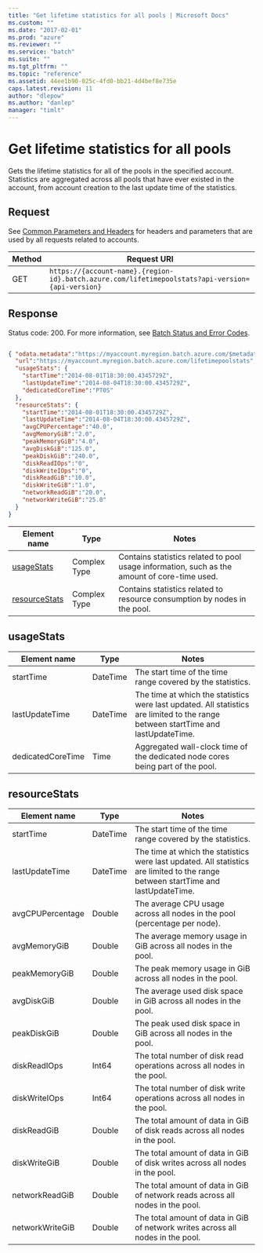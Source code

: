 ```yaml
---
title: "Get lifetime statistics for all pools | Microsoft Docs"
ms.custom: ""
ms.date: "2017-02-01"
ms.prod: "azure"
ms.reviewer: ""
ms.service: "batch"
ms.suite: ""
ms.tgt_pltfrm: ""
ms.topic: "reference"
ms.assetid: 44ee1b90-025c-4fd0-bb21-4d4bef8e735e
caps.latest.revision: 11
author: "dlepow"
ms.author: "danlep"
manager: "timlt"
---
```

# Get lifetime statistics for all pools
  Gets the lifetime statistics for all of the pools in the specified account. Statistics are aggregated across all pools that have ever existed in the account, from account creation to the last update time of the statistics.

##  <a name="bk_lifetime"></a> Request
 See [Common Parameters and Headers](../batchservice/common-parameters-and-headers.md) for headers and parameters that are used by all requests related to accounts.

|Method|Request URI|
|------------|-----------------|
|GET|`https://{account-name}.{region-id}.batch.azure.com/lifetimepoolstats?api-version={api-version}`|

##  <a name="bk_detailed"></a> Response
 Status code: 200. For more information, see [Batch Status and Error Codes](../batchservice/batch-status-and-error-codes.md).

```json

{ "odata.metadata":"https://myaccount.myregion.batch.azure.com/$metadata#poolstats/@Element",
  "url":"https://myaccount.myregion.batch.azure.com/lifetimepoolstats",
  "usageStats": {
    "startTime":"2014-08-01T18:30:00.4345729Z",
    "lastUpdateTime":"2014-08-04T18:30:00.4345729Z",
    "dedicatedCoreTime":"PT0S"
  },
  "resourceStats": {
    "startTime":"2014-08-01T18:30:00.4345729Z",
    "lastUpdateTime":"2014-08-04T18:30:00.4345729Z",
    "avgCPUPercentage":"40.0",
    "avgMemoryGiB":"2.0",
    "peakMemoryGiB":"4.0",
    "avgDiskGiB":"125.0",
    "peakDiskGiB":"240.0",
    "diskReadIOps":"0",
    "diskWriteIOps":"0",
    "diskReadGiB":"10.0",
    "diskWriteGiB":"1.0",
    "networkReadGiB":"20.0",
    "networkWriteGiB":"25.0"
  }
}

```

|Element name|Type|Notes|
|------------------|----------|-----------|
|[usageStats](../batchservice/get-lifetime-statistics-for-all-pools.md#usageStats)|Complex Type|Contains statistics related to pool usage information, such as the amount of core\-time used.|
|[resourceStats](../batchservice/get-lifetime-statistics-for-all-pools.md#bk_resourceStats)|Complex Type|Contains statistics related to resource consumption by nodes in the pool.|

##  <a name="usageStats"></a> usageStats

|Element name|Type|Notes|
|------------------|----------|-----------|
|startTime|DateTime|The start time of the time range covered by the statistics.|
|lastUpdateTime|DateTime|The time at which the statistics were last updated. All statistics are limited to the range between startTime and lastUpdateTime.|
|dedicatedCoreTime|Time|Aggregated wall\-clock time of the dedicated node cores being part of the pool.|

##  <a name="bk_resourceStats"></a> resourceStats

|Element name|Type|Notes|
|------------------|----------|-----------|
|startTime|DateTime|The start time of the time range covered by the statistics.|
|lastUpdateTime|DateTime|The time at which the statistics were last updated. All statistics are limited to the range between startTime and lastUpdateTime.|
|avgCPUPercentage|Double|The average CPU usage across all nodes in the pool \(percentage per node\).|
|avgMemoryGiB|Double|The average memory usage in GiB across all nodes in the pool.|
|peakMemoryGiB|Double|The peak memory usage in GiB across all nodes in the pool.|
|avgDiskGiB|Double|The average used disk space in GiB across all nodes in the pool.|
|peakDiskGiB|Double|The peak used disk space in GiB across all nodes in the pool.|
|diskReadIOps|Int64|The total number of disk read operations across all nodes in the pool.|
|diskWriteIOps|Int64|The total number of disk write operations across all nodes in the pool.|
|diskReadGiB|Double|The total amount of data in GiB of disk reads across all nodes in the pool.|
|diskWriteGiB|Double|The total amount of data in GiB of disk writes across all nodes in the pool.|
|networkReadGiB|Double|The total amount of data in GiB of network reads across all nodes in the pool.|
|networkWriteGiB|Double|The total amount of data in GiB of network writes across all nodes in the pool.|

